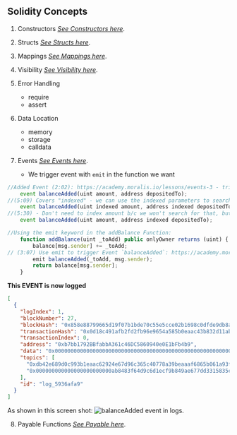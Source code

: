 ## Solidity Concepts

1. Constructors [_See Constructors here_](https://academy.moralis.io/lessons/constructors-2).
2. Structs [_See Structs here_](https://academy.moralis.io/lessons/structs-3).
3. Mappings [_See Mappings here_](https://academy.moralis.io/lessons/mappings-2).
4. Visibility [_See Visibility here_](https://academy.moralis.io/lessons/implementing-visibility).
5. Error Handling
   - require
   - assert
6. Data Location

   - memory
   - storage
   - calldata

7. Events [_See Events here_](https://academy.moralis.io/lessons/events-3).
   - We trigger event with `emit` in the function we want

```js
//Added Event (2:02): https://academy.moralis.io/lessons/events-3 - triggers when addBalance fn used
    event balanceAdded(uint amount, address depositedTo);
//(5:09) Covers "indexed" - we can use the indexed parameters to search/query for those events
    event balanceAdded(uint indexed amount, address indexed depositedTo);
//(5:30) - Don't need to index amount b/c we won't search for that, but we will search for depositedTo addy
    event balanceAdded(uint amount, address indexed depositedTo);

//Using the emit keyword in the addBalance Function:
    function addBalance(uint _toAdd) public onlyOwner returns (uint) {
        balance[msg.sender] += _toAdd;
// (3:07) Use emit to trigger Event `balanceAdded`: https://academy.moralis.io/lessons/events-3
        emit balanceAdded(_toAdd, msg.sender);
        return balance[msg.sender];
    }

```

**This EVENT is now logged**

```json
[
  {
    "logIndex": 1,
    "blockNumber": 27,
    "blockHash": "0x858e88799665d19f07b1bde70c55e5cce02b1698c0dfde9db8ac14eaa1396483",
    "transactionHash": "0x0d18c491afb2fd2fb96e9654a585b0eaac43b832d11abefe5bfcdbc3f84e9615",
    "transactionIndex": 0,
    "address": "0xb7bb1792BBfabbA361c46DC5860940e0E1bFb4b9",
    "data": "0x0000000000000000000000000000000000000000000000000000000000000064",
    "topics": [
      "0xdb42e689d0c993b1eaac62924e67d96c365c40778a39beaaaf6865b061a93f32",
      "0x000000000000000000000000ab8483f64d9c6d1ecf9b849ae677dd3315835cb2"
    ],
    "id": "log_5936afa9"
  }
]
```

As shown in this screen shot:
![balanceAdded event in logs](https://i.imgur.com/j91B5e8.png).

8. Payable Functions [_See Payable here_](https://academy.moralis.io/lessons/payable-functions-3).
